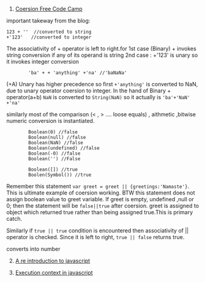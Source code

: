 1. [Coersion Free Code Camp](https://www.freecodecamp.org/news/js-type-coercion-explained-27ba3d9a2839)


important takeway from the blog:

    123 + ''  //converted to string
    +'123'   //converted to integer
	
The associativity of + operator is left to right.for 1st case  (Binary) + invokes string conversion if any of its operand is string
2nd case : +'123' is unary so it invokes integer conversion

			'ba' + + 'anything' +'na' //'baNaNa'
			
(+A) Unary has higher precedence so first `+'anything'` is converted to NaN, due to unary operator coersion to integer.
In the hand of Binary + operator(a+b)  `NaN` is converted to `String(NaN)` so it actually is `'ba'+'NaN' +'na'`

similarly most of the  comparison (< , > .... loose equals) , aithmetic ,bitwise numeric conversion is instantiated.


			Boolean(0) //false
			Boolean(null) //false
			Boolean(NaN) //false
			Boolean(undefined) //false
			Boolean(-0) //false
			Boolean('') //False
			
			Boolean([]) //true
			Boolen(Symbol()) //true

Remember this statement `var greet = greet || {greetings:'Namaste'}`. This is ultimate example of coersion working. BTW this statement does not assign boolean value to greet variable. If greet is empty, undefined ,null or 0; then the statement will be `false||true` after coersion. greet is assigned to object which returned true rather than being assigned true.This is primary catch. 

Similarly if `true || true` condition is encountered then associativity of || operator is checked. Since it is left to right, 
`true || false` returns true.
			
    
converts into number

2. [A re introduction to javascript](https://developer.mozilla.org/en-US/docs/Web/JavaScript/A_re-introduction_to_JavaScript)

3. [Execution context in javascript](https://medium.com/@happymishra66/execution-context-in-javascript-319dd72e8e2c)

